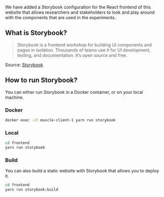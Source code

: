 We have added a Storybook configuration for the React frontend of this website that allows researchers and stakeholders to look and play around with the components that are used in the experiments.

## What is Storybook?

> Storybook is a frontend workshop for building UI components and pages in isolation. Thousands of teams use it for UI development, testing, and documentation. It’s open source and free.

Source: [Storybook](https://storybook.js.org/)

## How to run Storybook?

You can either run Storybook in a Docker container, or on your local machine.

### Docker

```sh
docker exec -it muscle-client-1 yarn run storybook
```

### Local

```sh
cd frontend
yarn run storybook
```

### Build

You can also build a static website with Storybook that allows you to deploy it.

```sh
cd frontend
yarn run storybook:build
```

```
